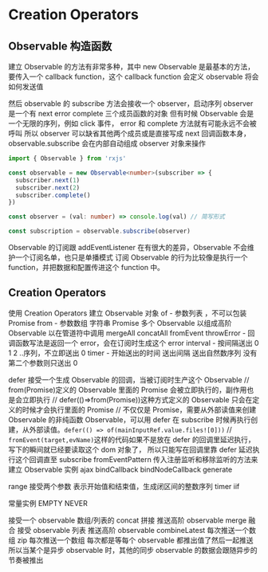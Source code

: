# Creation Operators

## Observable 构造函数

建立 Observable 的方法有非常多种，其中 new Observable 是最基本的方法，要传入一个 callback function，这个 callback function 会定义 observable 将会如何发送值

然后 observable 的 subscribe 方法会接收一个 observer，启动序列
observer 是一个有 next error complete 三个成员函数的对象
但有时候 Observable 会是一个无限的序列，例如 click 事件， error 和 complete 方法就有可能永远不会被呼叫
所以 observer 可以缺省其他两个成员或是直接写成 next 回调函数本身，observable.subscribe 会在内部自动组成 observer 对象来操作

```ts
import { Observable } from 'rxjs'

const observable = new Observable<number>(subscriber => {
  subscriber.next(1)
  subscriber.next(2)
  subscriber.complete()
})

const observer = (val: number) => console.log(val) // 简写形式

const subscription = observable.subscribe(observer)
```

Observable 的订阅跟 addEventListener 在有很大的差异，Observable 不会维护一个订阅名单，也只是单播模式
订阅 Observable 的行为比较像是执行一个 function，并把数据和配置传进这个 function 中。

## Creation Operators

使用 Creation Operators 建立 Observable 对象
of - 参数列表 ，不可以包装 Promise
from - 参数数组 字符串 Promise 多个 Observable 以组成高阶 Observable 以在管道符中调用 mergeAll concatAll
fromEvent
throwError - 回调函数写法是返回一个 error，会在订阅时生成这个 error
interval - 按间隔送出 0 1 2 ..序列，不立即送出 0
timer - 开始送出的时间 送出间隔 送出自然数序列 没有第二个参数则只送出 0

defer 接受一个生成 Observable 的回调，当被订阅时生产这个 Observable
// from(Promise)定义的 Observable 里面的 Promise 会被立即执行的，副作用也是会立即执行
// defer(()=>from(Promise))这种方式定义的 Observable 只会在定义的时候才会执行里面的 Promise
// 不仅仅是 Promise，需要从外部读值来创建 Observable 的非纯函数 Observable，可以用 defer 在 subscribe 时候再执行创建，从外部读值。`defer(() => of(mainInputRef.value.files![0]))`
// `fromEvent(target,evName)`这样的代码如果不是放在 defer 的回调里延迟执行，写下的瞬间就已经要读取这个 dom 对象了，
所以只能写在回调里靠 defer 延迟执行这个回调直至 subscribe
fromEventPattern 传入注册监听和移除监听的方法来建立 Observable 实例
ajax
bindCallback
bindNodeCallback
generate

range 接受两个参数 表示开始值和结束值，生成闭区间的整数序列
timer
iif

常量实例
EMPTY NEVER

接受一个 observable 数组/列表的
concat 拼接 推送高阶 observable
merge 融合 接受 observable 列表 推送高阶 observable
combineLatest 每次推送一个数组
zip 每次推送一个数组 每次都是等每个 observable 都推出值了然后一起推送 所以当某个是异步 observable 时，其他的同步 observable 的数据会跟随异步的节奏被推出
